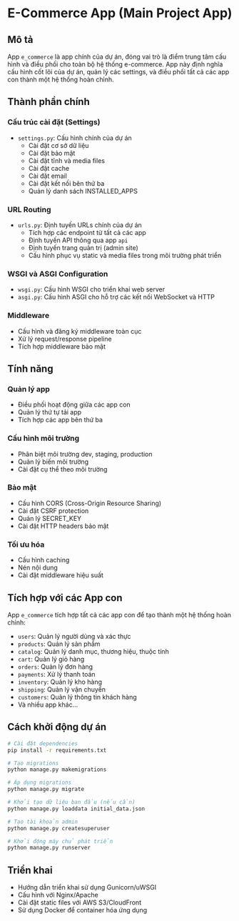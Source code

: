 # E-Commerce App (Main Project App)

## Mô tả
App `e_commerce` là app chính của dự án, đóng vai trò là điểm trung tâm cấu hình và điều phối cho toàn bộ hệ thống e-commerce. App này định nghĩa cấu hình cốt lõi của dự án, quản lý các settings, và điều phối tất cả các app con thành một hệ thống hoàn chỉnh.

## Thành phần chính

### Cấu trúc cài đặt (Settings)
- `settings.py`: Cấu hình chính của dự án
  - Cài đặt cơ sở dữ liệu
  - Cài đặt bảo mật
  - Cài đặt tĩnh và media files
  - Cài đặt cache
  - Cài đặt email
  - Cài đặt kết nối bên thứ ba
  - Quản lý danh sách INSTALLED_APPS

### URL Routing
- `urls.py`: Định tuyến URLs chính của dự án
  - Tích hợp các endpoint từ tất cả các app
  - Định tuyến API thông qua app `api`
  - Định tuyến trang quản trị (admin site)
  - Cấu hình phục vụ static và media files trong môi trường phát triển

### WSGI và ASGI Configuration
- `wsgi.py`: Cấu hình WSGI cho triển khai web server
- `asgi.py`: Cấu hình ASGI cho hỗ trợ các kết nối WebSocket và HTTP

### Middleware
- Cấu hình và đăng ký middleware toàn cục
- Xử lý request/response pipeline
- Tích hợp middleware bảo mật

## Tính năng

### Quản lý app
- Điều phối hoạt động giữa các app con
- Quản lý thứ tự tải app
- Tích hợp các app bên thứ ba

### Cấu hình môi trường
- Phân biệt môi trường dev, staging, production
- Quản lý biến môi trường
- Cài đặt cụ thể theo môi trường

### Bảo mật
- Cấu hình CORS (Cross-Origin Resource Sharing)
- Cài đặt CSRF protection
- Quản lý SECRET_KEY
- Cài đặt HTTP headers bảo mật

### Tối ưu hóa
- Cấu hình caching
- Nén nội dung
- Cài đặt middleware hiệu suất

## Tích hợp với các App con
App `e_commerce` tích hợp tất cả các app con để tạo thành một hệ thống hoàn chỉnh:
- `users`: Quản lý người dùng và xác thực
- `products`: Quản lý sản phẩm
- `catalog`: Quản lý danh mục, thương hiệu, thuộc tính
- `cart`: Quản lý giỏ hàng
- `orders`: Quản lý đơn hàng
- `payments`: Xử lý thanh toán
- `inventory`: Quản lý kho hàng
- `shipping`: Quản lý vận chuyển
- `customers`: Quản lý thông tin khách hàng
- Và nhiều app khác...

## Cách khởi động dự án
```bash
# Cài đặt dependencies
pip install -r requirements.txt

# Tạo migrations
python manage.py makemigrations

# Áp dụng migrations
python manage.py migrate

# Khởi tạo dữ liệu ban đầu (nếu cần)
python manage.py loaddata initial_data.json

# Tạo tài khoản admin
python manage.py createsuperuser

# Khởi động máy chủ phát triển
python manage.py runserver
```

## Triển khai
- Hướng dẫn triển khai sử dụng Gunicorn/uWSGI
- Cấu hình với Nginx/Apache
- Cài đặt static files với AWS S3/CloudFront
- Sử dụng Docker để container hóa ứng dụng
